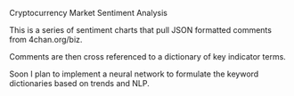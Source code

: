 Cryptocurrency Market Sentiment Analysis 


This is a series of sentiment charts that pull JSON formatted comments from 4chan.org/biz. 

Comments are then cross referenced to a dictionary of key indicator terms.

Soon I plan to implement a neural network to formulate the keyword dictionaries based on trends and NLP. 
